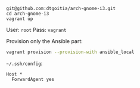 ```shell
git@github.com:dtgoitia/arch-gnome-i3.git
cd arch-gnome-i3
vagrant up
```

User: `root`
Pass: `vagrant`


Provision only the Ansible part:

```bash
vagrant provision --provision-with ansible_local
```

`~/.ssh/config`:
```
Host *
  ForwardAgent yes
```